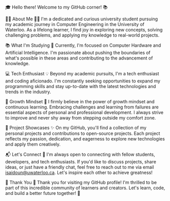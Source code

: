 🎓 Hello there! Welcome to my GitHub corner! 📚

👨‍🎓 About Me 👩‍🎓
I'm a dedicated and curious university student pursuing my academic journey in Computer Engineering in the University of Waterloo. As a lifelong learner, I find joy in exploring new concepts, solving challenging problems, and applying my knowledge to real-world projects.

📚 What I'm Studying 🎯
Currently, I'm focused on Computer Hardware and Artificial Intelligence. I'm passionate about pushing the boundaries of what's possible in these areas and contributing to the advancement of knowledge.

💻 Tech Enthusiast 💡
Beyond my academic pursuits, I'm a tech enthusiast and coding aficionado. I'm constantly seeking opportunities to expand my programming skills and stay up-to-date with the latest technologies and trends in the industry.

🌱 Growth Mindset 🚀
I firmly believe in the power of growth mindset and continuous learning. Embracing challenges and learning from failures are essential aspects of personal and professional development. I always strive to improve and never shy away from stepping outside my comfort zone.

📝 Project Showcases ✨
On my GitHub, you'll find a collection of my personal projects and contributions to open-source projects. Each project reflects my passion, dedication, and eagerness to explore new technologies and apply them creatively. 

📬 Let's Connect 🤝
I'm always open to connecting with fellow students, developers, and tech enthusiasts. If you'd like to discuss projects, share ideas, or just have a friendly chat, feel free to reach out to me via email isaidoun@uwaterloo.ca. Let's inspire each other to achieve greatness!

🎉 Thank You 🙏
Thank you for visiting my GitHub profile! I'm thrilled to be part of this incredible community of learners and creators. Let's learn, code, and build a better future together! 🌟
